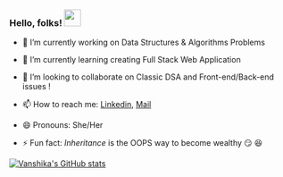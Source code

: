 ### Hello, folks! <img src="https://raw.githubusercontent.com/MartinHeinz/MartinHeinz/master/wave.gif" width="30px">

- 🔭 I’m currently working on Data Structures & Algorithms Problems

- 🌱 I’m currently learning creating Full Stack Web Application

- 👯 I’m looking to collaborate on Classic DSA and Front-end/Back-end issues !

- 📫 How to reach me: [Linkedin](https://www.linkedin.com/in/sharmavanshika/), [Mail](vanshikasharma@jklu.edu.in)

- 😄 Pronouns: She/Her

- ⚡ Fun fact: *Inheritance* is the OOPS way to become wealthy 😏 😆

[![Vanshika's GitHub stats](https://github-readme-stats.vercel.app/api?username=sVanshika&show_icons=true&theme=gradient)](https://github.com/sVanshika/github-readme-stats)



